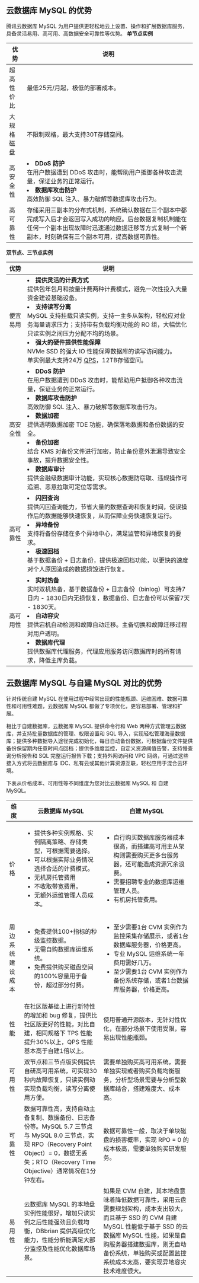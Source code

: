 ## 云数据库 MySQL 的优势
腾讯云数据库 MySQL 为用户提供更轻松地云上设置、操作和扩展数据库服务，具备灵活易用、高可用、高数据安全可靠性等优势。
**单节点实例**

| 优势 | 说明 | 
|---------|---------|
| 超高性价比 | 最低25元/月起，极低的部署成本。 |
| 大规格磁盘 | 不限制规格，最大支持30T存储空间。 |
| 高安全性 | <li>**DDoS 防护**<br>在用户数据遭到 DDoS 攻击时，能帮助用户抵御各种攻击流量，保证业务的正常运行。<li>**数据库攻击防护**<br>高效防御 SQL 注入、暴力破解等数据库攻击行为。 |
| 高可靠性 | 存储采用三副本的分布式机制，系统确认数据在三个副本中都完成写入后才会返回写入成功的响应。后台数据复制机制能在任何一个副本出现故障时迅速通过数据迁移等方式复制一个新副本，时刻确保有三个副本可用，提高数据可靠性。 |

**双节点、三节点实例**

| 优势 | 说明 | 
|---------|---------|
| 便宜易用 | <li>**提供灵活的计费方式**<br>提供包年包月和按量计费两种计费模式，避免一次性投入大量资金建设基础设备。<li>**支持读写分离**<br>MySQL 支持挂载只读实例，支持一主多从架构，轻松应对业务海量请求压力；支持带有负载均衡功能的 RO 组，大幅优化只读实例之间压力分配不均的场景。<li>**强大的硬件提供性能保障**<br>NVMe SSD 的强大 IO 性能保障数据库的读写访问能力。<br>单实例最大支持24万 [QPS](https://cloud.tencent.com/document/product/1121/36888#Q)，12TB存储空间。|
| 高安全性 | <li>**DDoS 防护**<br>在用户数据遭到 DDoS 攻击时，能帮助用户抵御各种攻击流量，保证业务的正常运行。<li>**数据库攻击防护**<br>高效防御 SQL 注入、暴力破解等数据库攻击行为。<li>**数据加密**<br>提供透明数据加密 TDE 功能，确保落地数据和备份数据的安全。<li>**备份加密**<br>结合 KMS 对备份文件进行加密，防止备份意外泄漏导致安全事故，提升数据安全性。<li>**数据库审计**<br>提供金融级数据审计功能，实现核心数据防窃取、违规操作可追溯、恶意拉取可定位等需求。 |
| 高可靠性 | <li>**闪回查询**<br>提供闪回查询能力，节省大量的数据查询和恢复时间，使误操作后的数据能够快速恢复，从而保障业务快速恢复运行。<li>**异地备份**<br>支持将备份存储在多个异地中心，满足监管和异地恢复的要求。<li>**极速回档**<br>基于数据备份 + 日志备份，提供极速回档功能，以更快的速度对个人原因造成的数据损毁进行恢复。 |
| 高可用性 | <li>**实时热备**<br>实时双机热备，基于数据备份 + 日志备份（binlog）可支持7日内 - 1830日内无损恢复，数据备份、日志备份可以保留7天 - 1830天。<li>**自动容灾**<br>提供宕机自动检测和故障自动迁移。主备切换和故障迁移过程对用户透明。<li>**数据库代理**<br>提供数据库代理服务，代理应用服务访问数据库时的所有请求，降低主库负载。 |

## 云数据库 MySQL 与自建 MySQL 对比的优势
针对传统自建 MySQL 在使用过程中经常出现的性能瓶颈、运维困难、数据可靠性和可用性难题，云数据库 MySQL 都做了专项优化，更容易部署、管理和扩展。

相比于自建数据库，云数据库 MySQL 提供命令行和 Web 两种方式管理云数据库，并支持批量数据库的管理、权限设置和 SQL 导入，实现轻松管理海量数据库；提供多种数据导入途径完成初始化，每日自动备份数据，可根据备份文件提供备份保留期内任意时间点回档；提供多维度监控，自定义资源阈值告警，支持慢查询分析报告和 SQL 完整运行报告下载；支持外网访问和 VPC 网络，可通过这些接入方式将云数据库与 IDC、私有云或其他计算资源互联，轻松应用于混合云环境。

下表从价格成本、可用性等不同维度为您对比云数据库 MySQL 和 自建 MySQL。

<table>
<thead><tr><th>维度</th><th>云数据库 MySQL</th><th>自建 MySQL</th></tr></thead>
<tbody>
<tr>
<td>价格</td>
<td><ul><li>提供多种实例规格、实例隔离策略、存储类型，可根据需要选择。</li><li>可以根据实际业务情况选择合适的计费模式。</li><li>无机房托管费用</li><li>不收取带宽费用。</li><li>无额外运维管理人员成本。</li></ul></td>
<td><ul><li>自行购买数据库服务器成本很高，而搭建高可用主从架构则需要购买更多台服务器，还可能造成资源冗余浪费。</li><li>需要招聘专业的数据库运维管理人员。</li><li>有机房托管费用。</li></ul></td>
</tr>

<tr>
<td>周边系统建设成本</td>
<td><ul><li>免费提供100+指标的秒级监控数据。</li><li>无需自购数据库运维系统。</li><li>免费提供购买磁盘空间的100%容量用于备份，超过部分付费。</li></ul></td>
<td><ul><li>至少需要1台 CVM 实例作为监控采集存储展示，或者1台数据库服务器，价格更高。</li><li>专业 MySQL 运维系统一年费用需好几万。</li><li>至少需要1台 CVM 实例作为备份系统存储，或者1台数据库服务器，价格更高。</li></ul></td>
</tr>

<tr>
<td>性能</td>
<td>在社区版基础上进行新特性的增加和 bug 修复，提供比社区版更好的性能，对比自建，相同规格下 TPS 性能提升30%以上，QPS 性能基本高于自建1倍以上。</td>
<td>使用普通开源版本，无针对性优化，在部分场景下使用受限，容易出现性能瓶颈。</td>
</tr>

<tr>
<td>可用性</td>
<td>双节点和三节点版实例提供自研高可用系统，可实现30秒内故障恢复，只读实例动实现负载均衡，读写分离使用方便。</td>
<td>需要单独购买高可用系统，需要单独实现或者购买负载均衡服务，分析型场景需要与分析型数据库结合，搭建难度大、成本高。</td>
</tr>

<tr>
<td>可靠性</td>
<td>数据可靠性高，支持自动主备复制、数据备份、日志备份等。MySQL 5.7 三节点与 MySQL 8.0 三节点，实现 RPO（Recovery Point Object）= 0，数据无丢失；RTO（Recovery Time Objective）通常情况在1分钟左右。</td>
<td>数据可靠性一般，取决于单块磁盘的损害概率，实现 RPO = 0 的成本极高，需要单独购买研发服务。</td>
</tr>

<tr>
<td>易用性</td>
<td>云数据库 MySQL 的本地盘实例性能很好，增加只读实例之后性能强劲且负载均衡，DBbrian 提供高级优化能力，性能分析能满足大部分监控及性能优化数据库场景。</td>
<td>如果是 CVM 自建，其本地盘意味着降低数据可靠性，采用云盘需要规划架构，成本支出较大，而且基于 SSD 的 CVM 自建 MySQL 性能低于基于 SSD 的云数据库 MySQL 性能，如果是自购服务器搭建数据库，则无自动备份系统，单独购买或配置监控系统成本太高，要实现异地容灾技术难度很大。</td>
</tr>

</tbody></table>	


